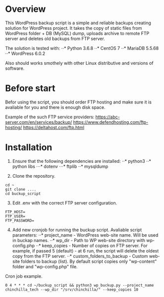 # Overview

This WordPress backup script is a simple and reliable backups creating solution for WordPress project.
It takes the copy of static files from WordPress folder + DB (MySQL) dump, uploads archive to remote FTP server and deletes old backups from FTP server.

The solution is tested with:
⋅⋅* Python 3.6.8
⋅⋅* CentOS 7
⋅⋅* MariaDB 5.5.68
⋅⋅* WordPress 6.0.2

Also should works smothely with other Linux distributive and versions of software.

# Before start
Befor using the script, you should order FTP hosting and make sure it is avaliable for you and there is enough disk space. 

Example of the such FTP service providers:
https://abc-server.com/en/services/backup/
https://www.defendhosting.com/ftp-hosting/
https://deltahost.com/ftp.html

# Installation
1. Ensure that the following dependencies are installed:
⋅⋅* python3
⋅⋅* python libs
⋅⋅⋅* dotenv
⋅⋅⋅* ftplib
⋅⋅* mysqldump

2. Clone the repository.
```
cd ~
git clone ....
cd buckup_script
```

3. Edit .env with the correct FTP server configuration.
```
FTP_HOST=
FTP_USER=
FTP_PASSWORD=
```

4. Add new cronjob for running the buckup script.
Avaliable script parameters:
⋅⋅* project_name - WordPress web-site name. Will be used in buckap names.
⋅⋅* wp_dir - Path to WP web-site directory with wp-config.php
⋅⋅* keep_copies - Number of copies on FTP server. For example, if passed 5 (default) - at 6 run, the script will delete the oldest copy from the FTP server.
⋅⋅* custom_folders_to_backup -  Custom web-site folders to backup (list). By default script copies only "wp-content" folder and "wp-config.php" file.

Cron job example.
```
0 4 * * * cd ~/buckup_script && python3 wp_buckup.py --project_name chinchilla_tech --wp_dir "/srv/chinchilla/" --keep_copies 10
```

